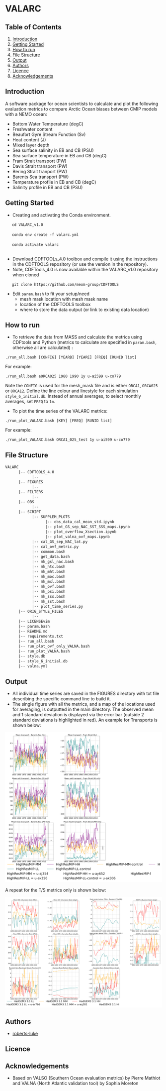 # VALARC

## Table of Contents
1. [Introduction](#introduction)
2. [Getting Started](#getting_started)
3. [How to run](#howtorun)
4. [File Structure](#files)
5. [Output](#output)
6. [Authors](#authors)
7. [Licence](#licence)
8. [Acknowledgements](#acknowledgement)

<a name="introduction"></a>
## Introduction

A software package for ocean scientists to calculate and plot the following evaluation metrics to compare Arctic Ocean biases between CMIP models
  with a NEMO ocean:

   * Bottom Water Temperature (degC)
   * Freshwater content
   * Beaufort Gyre Stream Function (Sv)
   * Heat content (J)
   * Mixed layer depth
   * Sea surface salinity in EB and CB (PSU)
   * Sea surface temperature in EB and CB (degC)
   * Fram Strait transport (PW)
   * Davis Strait transport (PW)
   * Bering Strait tranport (PW)
   * Barents Sea transport (PW)
   * Temperature profile in EB and CB (degC)
   * Salinity profile in EB and CB (PSU)


<a name="getting_started"></a>
## Getting Started

* Creating and activating the Conda environment. 

```
   cd VALARC_v1.0

   conda env create -f valarc.yml
   
   conda activate valarc
   
```

* Download CDFTOOLs_4.0 toolbox and compile it using the instructions in the CDFTOOLS repository (or use the version in the repository).
* Note, CDFTools_4.0 is now available within the VALARC_v1.0 repository when cloned

```
   git clone https://github.com/meom-group/CDFTOOLS

```

* Edit `param.bash` to fit your setup/need
   * mesh mask location with mesh mask name
   * location of the CDFTOOLS toolbox
   * where to store the data output (or link to existing data location)
    
<a name="howtorun"></a>
## How to run
 * To retrieve the data from MASS and calculate the metrics using CDFtools and Python (metrics to calculate are 
   specified in `param.bash`, otherwise all are calculated) :
  
```
./run_all.bash [CONFIG] [YEARB] [YEARE] [FREQ] [RUNID list]
```
For example:
```
./run_all.bash eORCA025 1980 1990 1y u-ai599 u-co779
```

Note the `CONFIG` is used for the mesh_mask file and is either `ORCA1`, `ORCA025` or `ORCA12`.
Define the line colour and linestyle for each simulation `style_6_initial.db`.
Instead of annual averages, to select monthly averages, set `FREQ` to `1m`.

 * To plot the time series of the VALARC metrics:
```
./run_plot_VALARC.bash [KEY] [FREQ] [RUNID list]
```
For example:
```
./run_plot_VALARC.bash ORCA1_025_test 1y u-ai599 u-co779
```

<a name="files"></a>
## File Structure

~~~~~~~
VALARC
      |-- CDFTOOLS_4.0
            |--
      |-- FIGURES
            |--
      |-- FILTERS
            |-- 
      |-- OBS
            |-- 
      |-- SCRIPT
            |-- SUPPLEM_PLOTS
                  |-- obs_data_cal_mean_std.ipynb
                  |-- plot_GS_sep_NAC_SST_SSS_maps.ipynb
                  |-- plot_overflow_Xsection.ipynb
                  |-- plot_valna_ovf_maps.ipynb            
            |-- cal_GS_sep_NAC_lat.py
            |-- cal_ovf_metric.py
            |-- common.bash
            |-- get_data.bash
            |-- mk_gsl_nac.bash
            |-- mk_htc.bash
            |-- mk_mht.bash
            |-- mk_moc.bash
            |-- mk_mxl.bash
            |-- mk_ovf.bash
            |-- mk_psi.bash
            |-- mk_sss.bash
            |-- mk_sst.bash
            |-- plot_time_series.py
      |-- ORIG_STYLE_FILES
            |-- 
      |-- LICENSEvim
      |-- param.bash
      |-- README.md
      |-- requirements.txt
      |-- run_all.bash
      |-- run_plot_ovf_only_VALNA.bash
      |-- run_plot_VALNA.bash
      |-- style.db
      |-- style_6_initial.db
      |-- valna.yml
~~~~~~~


<a name="output"></a>
## Output
 * All individual time series are saved in the FIGURES directory with txt file describing the specific command line to 
   build it.
 * The single figure with all the metrics, and a map of the locations used for averaging, is outputted in the main 
   directory. The observed mean and 1 standard deviation is displayed via the error bar (outside 2 standard deviations 
   is highlighted in red). An example for Transports is shown below:

![VALARC_example](transports.png)

A repeat for the T/S metrics only is shown below:

![VALARC_example](ts.png)

<a name="authors"></a>
## Authors
* [roberts-luke](https://github.com/roberts-luke)

<a name="licence"></a>
## Licence

[comment]: <> ([![License: MIT]&#40;https://img.shields.io/badge/License-MIT-yellow.svg&#41;]&#40;https://opensource.org/licenses/MIT&#41;)

<a name="acknowledgement"></a>
## Acknowledgements
* Based on VALSO (Southern Ocean evaluation metrics) by Pierre Mathiot and VALNA (North Atlantic validation tool) by Sophia Moreton
